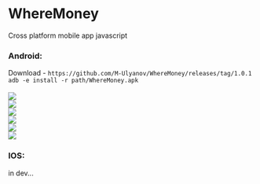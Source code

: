 # WhereMoney

Cross platform mobile app javascript

### Android:
Download - `https://github.com/M-Ulyanov/WhereMoney/releases/tag/1.0.1` <br>
`adb -e install -r path/WhereMoney.apk`
<br>
<br>
[![](http://m-ulyanov.github.io/WhereMoney/screens/1.jpg)](https://github.com/M-Ulyanov/WhereMoney)<br>
[![](http://m-ulyanov.github.io/WhereMoney/screens/2.jpg)](https://github.com/M-Ulyanov/WhereMoney)<br>
[![](http://m-ulyanov.github.io/WhereMoney/screens/3.jpg)](https://github.com/M-Ulyanov/WhereMoney)<br>
[![](http://m-ulyanov.github.io/WhereMoney/screens/4.jpg)](https://github.com/M-Ulyanov/WhereMoney)<br>
[![](http://m-ulyanov.github.io/WhereMoney/screens/5.jpg)](https://github.com/M-Ulyanov/WhereMoney)<br>
[![](http://m-ulyanov.github.io/WhereMoney/screens/6.jpg)](https://github.com/M-Ulyanov/WhereMoney)


### IOS:
in dev...
